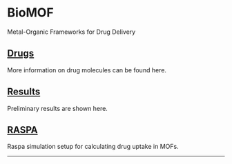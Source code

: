 # BioMOF
Metal-Organic Frameworks for Drug Delivery

## [Drugs][drugs]
More information on drug molecules can be found here.

## [Results][results]
Preliminary results are shown here.

## [RASPA][raspa]
Raspa simulation setup for calculating drug uptake in MOFs.

-------------------------------------------------------------------------
[drugs]: https://kbsezginel.github.io/biomof/drugs
[results]: https://kbsezginel.github.io/biomof/results
[raspa]: https://kbsezginel.github.io/biomof/raspa

